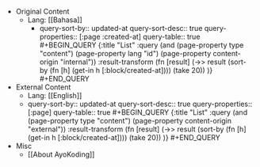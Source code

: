- Original Content
  <!-- - Lang: [[English]]
    - query-sort-by:: updated-at
      query-sort-desc:: true
      query-properties:: [:page]
      query-table:: true
      #+BEGIN_QUERY
      {:title "List"
      :query (and
      (page-property type "content")
      (page-property lang "en")
      (page-property content-origin "internal"))
      :result-transform (fn [result]
      (->> result
      (sort-by (fn [h]
      (get-in h [:block/created-at])))
      (take 20))
      )}
      #+END_QUERY -->
	- Lang: [[Bahasa]]
		- query-sort-by:: updated-at
		  query-sort-desc:: true
		  query-properties:: [:page :created-at]
		  query-table:: true
		  #+BEGIN_QUERY
		  {:title "List"
		  :query (and
		  (page-property type "content")
		  (page-property lang "id")
		  (page-property content-origin "internal"))
		  :result-transform (fn [result]
		  (->> result
		  (sort-by (fn [h]
		  (get-in h [:block/created-at])))
		  (take 20))
		  )}
		  #+END_QUERY
- External Content
	- Lang: [[English]]
	- query-sort-by:: updated-at
	  query-sort-desc:: true
	  query-properties:: [:page]
	  query-table:: true
	  #+BEGIN_QUERY
	  {:title "List"
	  :query (and
	  (page-property type "content")
	  (page-property content-origin "external"))
	  :result-transform (fn [result]
	  (->> result
	  (sort-by (fn [h]
	  (get-in h [:block/created-at])))
	  (take 20))
	  )}
	  #+END_QUERY
- Misc
	- [[About AyoKoding]]